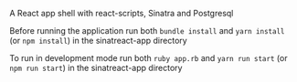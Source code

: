 A React app shell with react-scripts, Sinatra and Postgresql

Before running the application run both `bundle install` and
`yarn install` (or `npm install`) in the sinatreact-app directory

To run in development mode run both `ruby app.rb` and
`yarn run start` (or `npm run start`) in the sinatreact-app directory 